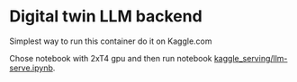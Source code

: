 # Digital twin LLM backend

Simplest way to run this container do it on Kaggle.com

Chose notebook with 2xT4 gpu and then run notebook [kaggle_serving/llm-serve.ipynb](kaggle_serving/llm-serve.ipynb).
